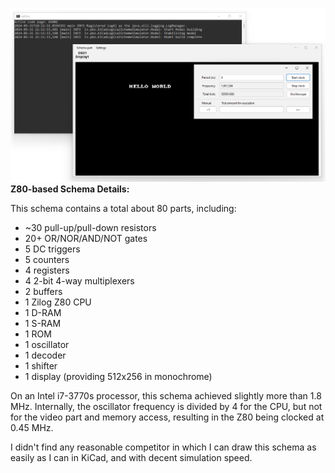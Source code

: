 ![img.png](img/z80.png)
**Z80-based Schema Details:**

This schema contains a total about 80 parts, including:

- ~30 pull-up/pull-down resistors
- 20+ OR/NOR/AND/NOT gates
- 5 DC triggers
- 5 counters
- 4 registers
- 4 2-bit 4-way multiplexers
- 2 buffers
- 1 Zilog Z80 CPU
- 1 D-RAM
- 1 S-RAM
- 1 ROM
- 1 oscillator
- 1 decoder
- 1 shifter
- 1 display (providing 512x256 in monochrome)

On an Intel i7-3770s processor, this schema achieved slightly more than 1.8 MHz. Internally, the oscillator frequency is divided by 4 for the CPU, but not for the
video part and memory access, resulting in the Z80 being clocked at 0.45 MHz.

I didn't find any reasonable competitor in which I can draw this schema as easily as I can in KiCad, and with decent simulation speed.
